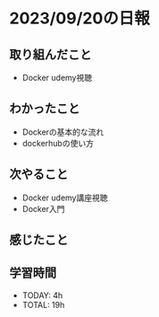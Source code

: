 # 2023/09/20の日報


## 取り組んだこと

- Docker udemy視聴

## わかったこと
- Dockerの基本的な流れ
- dockerhubの使い方


## 次やること
- Docker udemy講座視聴
- Docker入門

## 感じたこと


## 学習時間
- TODAY: 4h
- TOTAL: 19h
